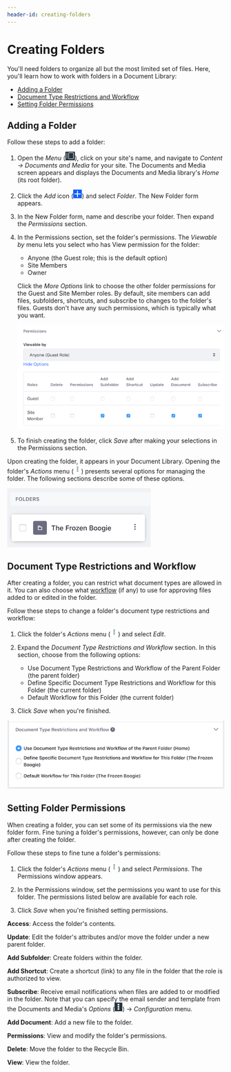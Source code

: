 ```yaml
---
header-id: creating-folders
---
```


# Creating Folders

You'll need folders to organize all but the most limited set of files. Here,
you'll learn how to work with folders in a Document Library: 

-   [Adding a Folder](#adding-a-folder)
-   [Document Type Restrictions and Workflow](#document-type-restrictions-and-workflow)
-   [Setting Folder Permissions](#setting-folder-permissions)

## Adding a Folder

Follow these steps to add a folder: 

1.  Open the *Menu* (![Product Menu](../../../../images/icon-menu.png)), click 
    on your site's name, and navigate to *Content &rarr; Documents and Media* 
    for your site. The Documents and Media screen appears and displays the 
    Documents and Media library's *Home* (its root folder). 

2.  Click the *Add* icon (![Add](../../../../images/icon-add.png)) and select 
    *Folder*. The New Folder form appears. 

3.  In the New Folder form, name and describe your folder. Then expand the 
    *Permissions* section.

4.  In the Permissions section, set the folder's permissions. The *Viewable by*
    menu lets you select who has View permission for the folder:

    -   Anyone (the Guest role; this is the default option)
    -   Site Members
    -   Owner

    Click the *More Options* link to choose the other folder permissions for the
    Guest and Site Member roles. By default, site members can add files,
    subfolders, shortcuts, and subscribe to changes to the folder's files.
    Guests don't have any such permissions, which is typically what you want. 

    ![Figure 1: Select your folder's permissions.](../../../../images/dm-folder-permissions.png)

5.  To finish creating the folder, click *Save* after making your selections in 
    the Permissions section. 

Upon creating the folder, it appears in your Document Library. Opening the 
folder's *Actions* menu 
(![Actions](../../../../images/icon-actions.png)) presents several options for 
managing the folder. The following sections describe some of these options. 

![Figure 2: Your new folder appears in the Document Library.](../../../../images/dm-folder.png)

## Document Type Restrictions and Workflow

After creating a folder, you can restrict what document types are allowed in it. 
You can also choose what 
[workflow](/docs/7-1/user/-/knowledge_base/u/workflow) 
(if any) to use for approving files added to or edited in the folder. 

Follow these steps to change a folder's document type restrictions and workflow: 

1.  Click the folder's *Actions* menu 
    (![Actions](../../../../images/icon-actions.png)) and select *Edit*. 

2.  Expand the *Document Type Restrictions and Workflow* section. In this 
    section, choose from the following options:

    -   Use Document Type Restrictions and Workflow of the Parent Folder (the 
        parent folder)
    -   Define Specific Document Type Restrictions and Workflow for this Folder 
        (the current folder)
    -   Default Workflow for this Folder (the current folder)

3.  Click *Save* when you're finished. 

![Figure 3: You can set the document type restrictions and workflow to use for a folder's files.](../../../../images/dm-restrictions-workflow.png)

## Setting Folder Permissions

When creating a folder, you can set some of its permissions via the new folder
form. Fine tuning a folder's permissions, however, can only be done after
creating the folder. 

Follow these steps to fine tune a folder's permissions: 

1.  Click the folder's *Actions* menu 
    (![Actions](../../../../images/icon-actions.png)) and select *Permissions*. 
    The Permissions window appears. 

2.  In the Permissions window, set the permissions you want to use for this
    folder. The permissions listed below are available for each role.

3.  Click *Save* when you're finished setting permissions. 

**Access**: Access the folder's contents.

**Update**: Edit the folder's attributes and/or move the folder under a 
new parent folder.

**Add Subfolder**: Create folders within the folder.

**Add Shortcut**: Create a shortcut (link) to any file in the folder 
that the role is authorized to view.

**Subscribe**: Receive email notifications when files are added to or 
modified in the folder. Note that you can specify the email sender and 
template from the Documents and Media's *Options* 
(![Options](../../../../images/icon-options.png)) &rarr; *Configuration* 
menu. 

**Add Document**: Add a new file to the folder. 

**Permissions**: View and modify the folder's permissions.

**Delete**: Move the folder to the Recycle Bin.

**View**: View the folder.


